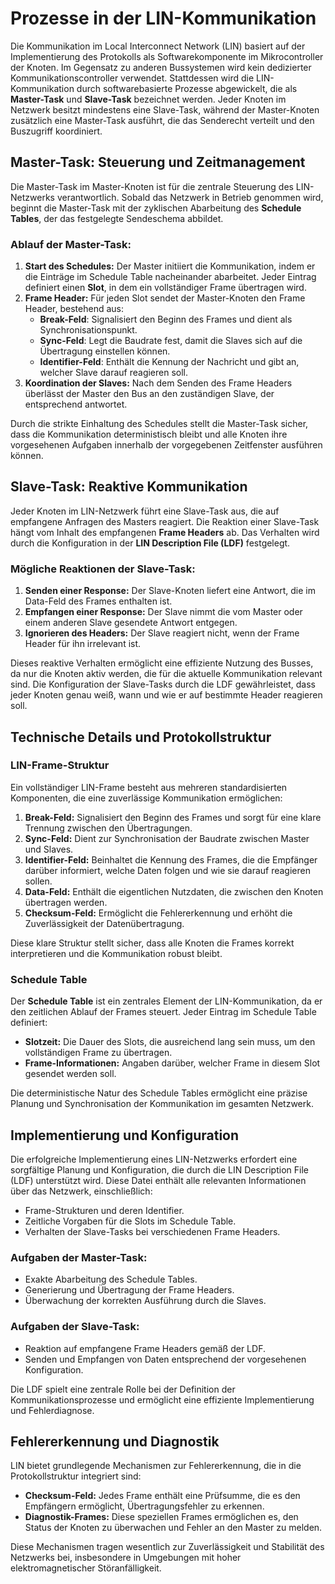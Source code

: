 # Prozesse in der LIN-Kommunikation

Die Kommunikation im Local Interconnect Network (LIN) basiert auf der Implementierung des Protokolls als Softwarekomponente im Mikrocontroller der Knoten. Im Gegensatz zu anderen Bussystemen wird kein dedizierter Kommunikationscontroller verwendet. Stattdessen wird die LIN-Kommunikation durch softwarebasierte Prozesse abgewickelt, die als **Master-Task** und **Slave-Task** bezeichnet werden. Jeder Knoten im Netzwerk besitzt mindestens eine Slave-Task, während der Master-Knoten zusätzlich eine Master-Task ausführt, die das Senderecht verteilt und den Buszugriff koordiniert.

## Master-Task: Steuerung und Zeitmanagement

Die Master-Task im Master-Knoten ist für die zentrale Steuerung des LIN-Netzwerks verantwortlich. Sobald das Netzwerk in Betrieb genommen wird, beginnt die Master-Task mit der zyklischen Abarbeitung des **Schedule Tables**, der das festgelegte Sendeschema abbildet. 

### Ablauf der Master-Task:
1. **Start des Schedules:** Der Master initiiert die Kommunikation, indem er die Einträge im Schedule Table nacheinander abarbeitet. Jeder Eintrag definiert einen **Slot**, in dem ein vollständiger Frame übertragen wird.
2. **Frame Header:** Für jeden Slot sendet der Master-Knoten den Frame Header, bestehend aus:
   - **Break-Feld**: Signalisiert den Beginn des Frames und dient als Synchronisationspunkt.
   - **Sync-Feld**: Legt die Baudrate fest, damit die Slaves sich auf die Übertragung einstellen können.
   - **Identifier-Feld**: Enthält die Kennung der Nachricht und gibt an, welcher Slave darauf reagieren soll.
3. **Koordination der Slaves:** Nach dem Senden des Frame Headers überlässt der Master den Bus an den zuständigen Slave, der entsprechend antwortet.

Durch die strikte Einhaltung des Schedules stellt die Master-Task sicher, dass die Kommunikation deterministisch bleibt und alle Knoten ihre vorgesehenen Aufgaben innerhalb der vorgegebenen Zeitfenster ausführen können.

## Slave-Task: Reaktive Kommunikation

Jeder Knoten im LIN-Netzwerk führt eine Slave-Task aus, die auf empfangene Anfragen des Masters reagiert. Die Reaktion einer Slave-Task hängt vom Inhalt des empfangenen **Frame Headers** ab. Das Verhalten wird durch die Konfiguration in der **LIN Description File (LDF)** festgelegt.

### Mögliche Reaktionen der Slave-Task:
1. **Senden einer Response:** Der Slave-Knoten liefert eine Antwort, die im Data-Feld des Frames enthalten ist.
2. **Empfangen einer Response:** Der Slave nimmt die vom Master oder einem anderen Slave gesendete Antwort entgegen.
3. **Ignorieren des Headers:** Der Slave reagiert nicht, wenn der Frame Header für ihn irrelevant ist.

Dieses reaktive Verhalten ermöglicht eine effiziente Nutzung des Busses, da nur die Knoten aktiv werden, die für die aktuelle Kommunikation relevant sind. Die Konfiguration der Slave-Tasks durch die LDF gewährleistet, dass jeder Knoten genau weiß, wann und wie er auf bestimmte Header reagieren soll.

## Technische Details und Protokollstruktur

### LIN-Frame-Struktur
Ein vollständiger LIN-Frame besteht aus mehreren standardisierten Komponenten, die eine zuverlässige Kommunikation ermöglichen:
1. **Break-Feld:** Signalisiert den Beginn des Frames und sorgt für eine klare Trennung zwischen den Übertragungen.
2. **Sync-Feld:** Dient zur Synchronisation der Baudrate zwischen Master und Slaves.
3. **Identifier-Feld:** Beinhaltet die Kennung des Frames, die die Empfänger darüber informiert, welche Daten folgen und wie sie darauf reagieren sollen.
4. **Data-Feld:** Enthält die eigentlichen Nutzdaten, die zwischen den Knoten übertragen werden.
5. **Checksum-Feld:** Ermöglicht die Fehlererkennung und erhöht die Zuverlässigkeit der Datenübertragung.

Diese klare Struktur stellt sicher, dass alle Knoten die Frames korrekt interpretieren und die Kommunikation robust bleibt.

### Schedule Table
Der **Schedule Table** ist ein zentrales Element der LIN-Kommunikation, da er den zeitlichen Ablauf der Frames steuert. Jeder Eintrag im Schedule Table definiert:
- **Slotzeit:** Die Dauer des Slots, die ausreichend lang sein muss, um den vollständigen Frame zu übertragen.
- **Frame-Informationen:** Angaben darüber, welcher Frame in diesem Slot gesendet werden soll.

Die deterministische Natur des Schedule Tables ermöglicht eine präzise Planung und Synchronisation der Kommunikation im gesamten Netzwerk.

## Implementierung und Konfiguration

Die erfolgreiche Implementierung eines LIN-Netzwerks erfordert eine sorgfältige Planung und Konfiguration, die durch die LIN Description File (LDF) unterstützt wird. Diese Datei enthält alle relevanten Informationen über das Netzwerk, einschließlich:
- Frame-Strukturen und deren Identifier.
- Zeitliche Vorgaben für die Slots im Schedule Table.
- Verhalten der Slave-Tasks bei verschiedenen Frame Headers.

### Aufgaben der Master-Task:
- Exakte Abarbeitung des Schedule Tables.
- Generierung und Übertragung der Frame Headers.
- Überwachung der korrekten Ausführung durch die Slaves.

### Aufgaben der Slave-Task:
- Reaktion auf empfangene Frame Headers gemäß der LDF.
- Senden und Empfangen von Daten entsprechend der vorgesehenen Konfiguration.

Die LDF spielt eine zentrale Rolle bei der Definition der Kommunikationsprozesse und ermöglicht eine effiziente Implementierung und Fehlerdiagnose.

## Fehlererkennung und Diagnostik

LIN bietet grundlegende Mechanismen zur Fehlererkennung, die in die Protokollstruktur integriert sind:
- **Checksum-Feld:** Jedes Frame enthält eine Prüfsumme, die es den Empfängern ermöglicht, Übertragungsfehler zu erkennen.
- **Diagnostik-Frames:** Diese speziellen Frames ermöglichen es, den Status der Knoten zu überwachen und Fehler an den Master zu melden.

Diese Mechanismen tragen wesentlich zur Zuverlässigkeit und Stabilität des Netzwerks bei, insbesondere in Umgebungen mit hoher elektromagnetischer Störanfälligkeit.
